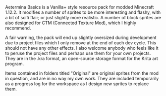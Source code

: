 Aetermina Basics is a Vanilla+ style resource pack for modded Minecraft 1.12.2. It modifies a number of sprites to be more interesting and flashy, with a bit of scifi flair; or just slightly more realistic.
A number of block sprites are also designed for CTM (Connected Texture Mod), which I highly recommend.

A fair warning, the pack will end up slightly oversized during development due to project files which I only remove at the end of each dev cycle. This should not have any other effects. I also welcome anybody who feels like it to peruse the project files and perhaps use them for your own projects. They are in the .kra format, an open-source storage format for the Krita art program.

Items contained in folders titled "Original" are original sprites from the mod in question, and are in no way my own work. They are included temporarily as a progress log for the workspace as I design new sprites to replace them.